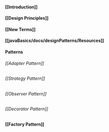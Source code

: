 #### [[Introduction]]
#### [[Design Principles]]
#### [[New Terms]]
#### [[javaBasics/docs/designPatterns/Resources]]

#### Patterns
###### [[Adapter Pattern]]
###### [[Strategy Pattern]]
###### [[Observer Pattern]]
###### [[Decorator Pattern]]
#### [[Factory Pattern]]